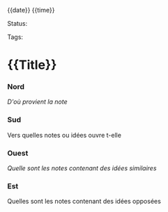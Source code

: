 {{date}} {{time}}

Status:

Tags:


# {{Title}}


### Nord
*D'où provient la note*

### Sud
Vers quelles notes ou idées ouvre t-elle

### Ouest
*Quelle sont les notes contenant des idées similaires*

### Est
Quelles sont les notes contenant des idées opposées